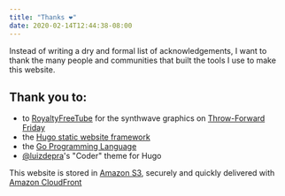 ```yaml
---
title: "Thanks ❤️"
date: 2020-02-14T12:44:38-08:00
---
```


Instead of writing a dry and formal list of acknowledgements, I want to thank the many people and communities that built the tools I use to make this website.

## Thank you to:
 - to [RoyaltyFreeTube](https://www.youtube.com/channel/UCDyoFl3axaufRwkpBA38-1w) for the synthwave graphics on [Throw-Forward Friday](/throwforwardfriday)
 - the [Hugo static website framework](https://gohugo.io/) 
 - the [Go Programming Language](https://golang.org/)
 - [@luizdepra](https://github.com/luizdepra)'s "Coder" theme for Hugo


This website is stored in [Amazon S3](https://aws.amazon.com/s3/), securely and quickly delivered with [Amazon CloudFront](https://aws.amazon.com/cloudfront/)

